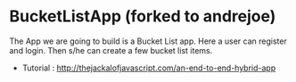 BucketListApp (forked to andrejoe)
=============
The App we are going to build is a Bucket List app. Here a user can register and login. 
Then s/he can create a few bucket list items.

* Tutorial : http://thejackalofjavascript.com/an-end-to-end-hybrid-app
